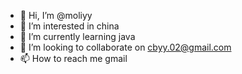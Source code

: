 - 👋 Hi, I’m @moliyy
- 👀 I’m interested in china
- 🌱 I’m currently learning java
- 💞️ I’m looking to collaborate on cbyy.02@gmail.com
- 📫 How to reach me gmail

<!---
moliyy/moliyy is a ✨ special ✨ repository because its `README.md` (this file) appears on your GitHub profile.
You can click the Preview link to take a look at your changes.
--->
